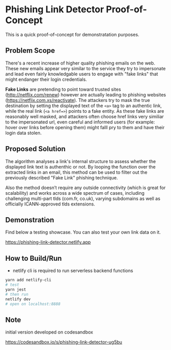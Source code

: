 # Phishing Link Detector Proof-of-Concept

This is a quick proof-of-concept for demonstratation purposes.

## Problem Scope

There's a recent increase of higher quality phishing emails on the web. These new emails appear very similar to the service they try to impersonate and lead even fairly knowledgable users to engage with "fake links" that might endanger their login credentials.

**Fake Links** are pretending to point toward trusted sites (http://netflix.com/renew) however are actually leading to phishing websites (https://netflix.com.xs/reactivate). The attackers try to mask the true destination by setting the displayed text of the `<a>` tag to an authentic link, while the real link (`<a href=>`) points to a fake entity.
As these fake links are reasonably well masked, and attackers often choose href links very similiar to the impersonated url, even careful and informed users (for example: hover over links before opening them) might falll pry to them and have their login data stolen.

## Proposed Solution

The algorithm analyses a link's internal structure to assess whether the displayed link text is authenthic or not. By looping the function over the extracted links in an email, this method can be used to filter out the previously described "Fake Link" phishing technique.

Also the method doesn’t require any outside connectivity (which is great for scalability) and works across a wide spectrum of cases, including challenging multi-part tlds (com.fr, co.uk), varying subdomains as well as officially ICANN-approved tlds extensions.

## Demonstration

Find below a testing showcase. You can also test your own link data on it.

https://phishing-link-detector.netlify.app

## How to Build/Run

- netlify cli is required to run serverless backend functions

```bash
yarn add netlify-cli
# test
yarn jest
# then run
netlify dev
# open on localhost:8888
```

## Note

initial version developed on codesandbox

https://codesandbox.io/s/phishing-link-detector-ug5bu
